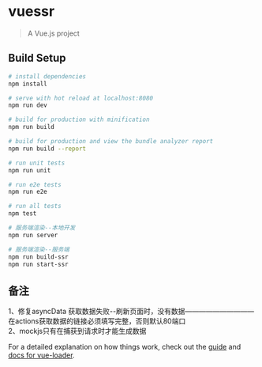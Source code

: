 # vuessr

> A Vue.js project

## Build Setup

``` bash
# install dependencies
npm install

# serve with hot reload at localhost:8080
npm run dev

# build for production with minification
npm run build

# build for production and view the bundle analyzer report
npm run build --report

# run unit tests
npm run unit

# run e2e tests
npm run e2e

# run all tests
npm test

# 服务端渲染--本地开发
npm run server

# 服务端渲染--服务端
npm run build-ssr
npm run start-ssr
```


## 备注
1、修复asyncData 获取数据失败--刷新页面时，没有数据——————————在actions获取数据的链接必须填写完整，否则默认80端口  
2、mockjs只有在捕获到请求时才能生成数据 



For a detailed explanation on how things work, check out the [guide](http://vuejs-templates.github.io/webpack/) and [docs for vue-loader](http://vuejs.github.io/vue-loader).
